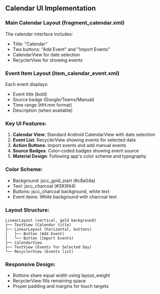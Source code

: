 ## Calendar UI Implementation

### Main Calendar Layout (fragment_calendar.xml)
The calendar interface includes:
- Title: "Calendar"
- Two buttons: "Add Event" and "Import Events"
- CalendarView for date selection
- RecyclerView for showing events

### Event Item Layout (item_calendar_event.xml)
Each event displays:
- Event title (bold)
- Source badge (Google/Teams/Manual)
- Time range (HH:mm format)
- Description (when available)

### Key UI Features:
1. **Calendar View**: Standard Android CalendarView with date selection
2. **Event List**: RecyclerView showing events for selected date
3. **Action Buttons**: Import events and add manual events
4. **Source Badges**: Color-coded badges showing event source
5. **Material Design**: Following app's color scheme and typography

### Color Scheme:
- Background: jscc_gold_start (#c8a04a)
- Text: jscc_charcoal (#393f44)
- Buttons: jscc_charcoal background, white text
- Event items: White background with charcoal text

### Layout Structure:
```
LinearLayout (vertical, gold background)
├── TextView (Calendar title)
├── LinearLayout (horizontal, buttons)
│   ├── Button (Add Event)
│   └── Button (Import Events)
├── CalendarView
├── TextView (Events for Selected Day)
└── RecyclerView (Events list)
```

### Responsive Design:
- Buttons share equal width using layout_weight
- RecyclerView fills remaining space
- Proper padding and margins for touch targets